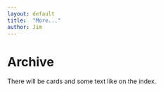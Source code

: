 ```yaml
---
layout: default
title:  "More..."
author: Jim
---
```


# Archive

There will be cards and some text like on the index.

